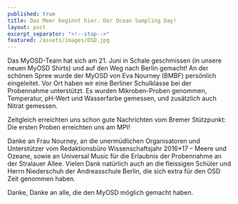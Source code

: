 ```yaml
---
published: true
title: Das Meer beginnt hier. Der Ocean Sampling Day!
layout: post
excerpt_separator: "<!--stop-->"
featured: /assets/images/OSD.jpg
---
```

Das MyOSD-Team hat sich am 21. Juni in Schale geschmissen (in unsere neuen MyOSD Shirts) und auf den Weg nach Berlin gemacht!
An der schönen Spree wurde der MyOSD von Eva Nourney (BMBF) persönlich eingeleitet. Vor Ort haben wir eine Berliner Schulklasse bei der Probennahme unterstützt. Es wurden Mikroben-Proben genommen, Temperatur, pH-Wert und Wasserfarbe gemessen, und 
zusätzlich auch Nitrat gemessen.

<!--stop-->
Zeitgleich erreichten uns schon gute Nachrichten vom Bremer Stützpunkt: Die ersten Proben erreichten uns am MPI!

Danke an Frau Nourney, an die unermüdlichen Organisatoren und Unterstützer vom Redaktionsbüro Wissenschaftsjahr 2016*17 – Meere und Ozeane, sowie an Universal Music für die Erlaubnis der Probennahme an der Stralauer Allee.
Vielen Dank natürlich auch an die fleissigen Schüler und Herrn Niederschuh der Andreasschule Berlin, die sich extra für den OSD Zeit genommen haben.

Danke, Danke an alle, die den MyOSD möglich gemacht haben.
